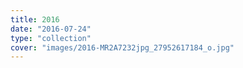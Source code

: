 ```yaml
---
title: 2016
date: "2016-07-24"
type: "collection"
cover: "images/2016-MR2A7232jpg_27952617184_o.jpg"
---
```

